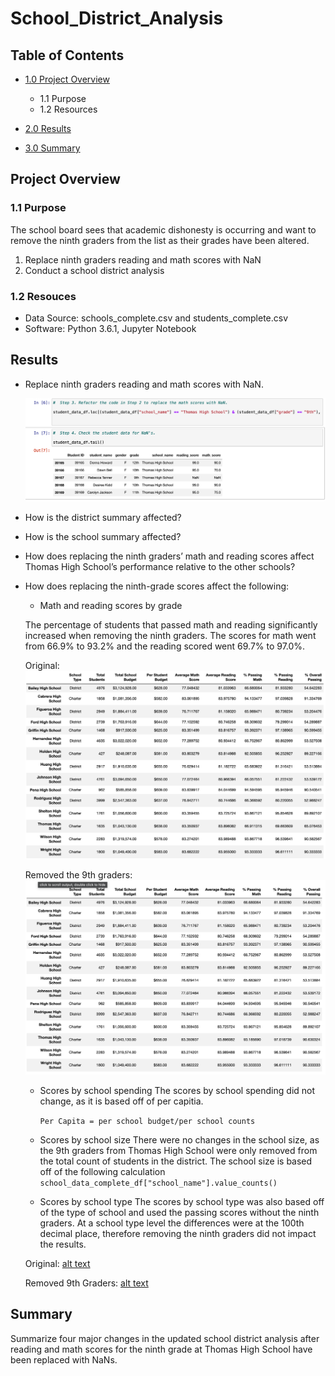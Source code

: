 # School_District_Analysis

## Table of Contents
- [1.0 Project Overview](#Project-Overview)
  * 1.1 Purpose
  * 1.2 Resources
- [2.0 Results](#Results)

- [3.0 Summary](#Summary)

<a name="Project-Overview"></a>
## Project Overview
### 1.1 Purpose
The school board sees that academic dishonesty is occurring and want to remove the ninth graders from the list as their grades have been altered.

 1. Replace ninth graders reading and math scores with NaN
 2. Conduct a school district analysis

### 1.2 Resouces
- Data Source: schools_complete.csv and students_complete.csv
- Software: Python 3.6.1, Jupyter Notebook

<a name="Results"></a>
## Results
* Replace ninth graders reading and math scores with NaN. 
  
  ![alt text](Resource/ninth_nan.png)
  
  
* How is the district summary affected?

* How is the school summary affected?

* How does replacing the ninth graders’ math and reading scores affect Thomas High School’s performance relative to the other schools?

* How does replacing the ninth-grade scores affect the following:
  - Math and reading scores by grade
   
   The percentage of students that passed math and reading significantly increased when removing the ninth graders.  The scores for math went from 66.9% to 93.2% and the reading scored went 69.7% to 97.0%. 
   
   Original:
   ![alt text](Resource/THS_Original.png)
   
   Removed the 9th graders:
   ![alt text](Resource/THS_No_9th.png)
   
  - Scores by school spending
    The scores by school spending did not change, as it is based off of per capitia.
    
    `Per Capita = per school budget/per school counts`
    
  - Scores by school size
   There were no changes in the school size, as the 9th graders from Thomas High School were only removed from the total count of students in the district.  The school size is based off of the following calculation
   `school_data_complete_df["school_name"].value_counts()`
   
  - Scores by school type
   The scores by school type was also based off of the type of school and used the passing scores without the ninth graders.  At a school type level the differences were at the 100th decimal place, therefore removing the ninth graders did not impact the results. 
   
   Original:
   [alt text](Resource/Type_original.png)
   
   Removed 9th Graders:
   [alt text](Resource/type_no_ninth.png)

<a name="Summary"></a>
## Summary

Summarize four major changes in the updated school district analysis after reading and math scores for the ninth grade at Thomas High School have been replaced with NaNs.

